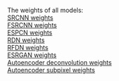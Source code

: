 The weights of all models: <br/>
[SRCNN weights](https://drive.google.com/drive/u/0/folders/1LK_u-3HjRGVrA_fnuHk00a2CsOTNQNbF)<br/>
[FSRCNN weights](https://drive.google.com/drive/u/0/folders/1UdtQcqv0cutl1uDwAjLf166fohYAxyCc)<br/>
[ESPCN weights](https://drive.google.com/drive/u/0/folders/1UoBC7D-2xQY9MjAC-lks09S_1QPwR9WW)<br/>
[RDN weights](https://drive.google.com/drive/u/0/folders/1FHLKwGZMRUaUjoJV4hB6xewIy1Rep4xl)<br/>
[RFDN weights](https://drive.google.com/drive/u/0/folders/17Hkc-XDSBrTb_KiLGAte8Dwk0i5OMv_a)<br/>
[ESRGAN weights](https://drive.google.com/drive/u/0/folders/1dbpsLewUFRDQOyK1dWfppqMA2-UH4Sl0)<br/>
[Autoencoder deconvolution  weights](https://drive.google.com/drive/u/0/folders/1PgO7FcAtn4ix7cVQ8tOSZ3DH7iZ01DoJ)<br/>
[Autoencoder subpixel weights](https://drive.google.com/drive/u/0/folders/12WvstU7vzydzSYAVcq4sRswTlNI-603V)<br/>

